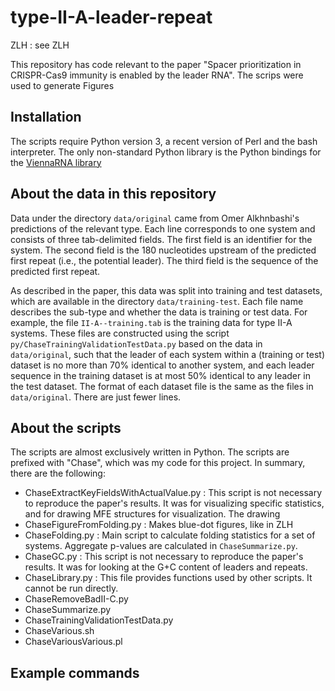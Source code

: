 # type-II-A-leader-repeat

ZLH : see ZLH

This repository has code relevant to the paper "Spacer prioritization in CRISPR-Cas9 immunity is enabled by the leader RNA".  The scrips were used to generate Figures 

## Installation

The scripts require Python version 3, a recent version of Perl and the bash interpreter.  The only non-standard Python library is the Python bindings for the [ViennaRNA library](https://www.tbi.univie.ac.at/RNA/)

## About the data in this repository

Data under the directory `data/original` came from Omer Alkhnbashi's predictions of the relevant type.  Each line corresponds to one system and consists of three tab-delimited fields.  The first field is an identifier for the system.  The second field is the 180 nucleotides upstream of the predicted first repeat (i.e., the potential leader).  The third field is the sequence of the predicted first repeat.

As described in the paper, this data was split into training and test datasets, which are available in the directory `data/training-test`.  Each file name describes the sub-type and whether the data is training or test data.  For example, the file `II-A--training.tab` is the training data for type II-A systems.  These files are constructed using the script `py/ChaseTrainingValidationTestData.py` based on the data in `data/original`, such that the leader of each system within a (training or test) dataset is no more than 70% identical to another system, and each leader sequence in the training dataset is at most 50% identical to any leader in the test dataset.  The format of each dataset file is the same as the files in `data/original`. There are just fewer lines.

## About the scripts

The scripts are almost exclusively written in Python.  The scripts are prefixed with "Chase", which was my code for this project. In summary, there are the following:

- ChaseExtractKeyFieldsWithActualValue.py : This script is not necessary to reproduce the paper's results.  It was for visualizing specific statistics, and for drawing MFE structures for visualization.  The drawing 
- ChaseFigureFromFolding.py : Makes blue-dot figures, like in ZLH
- ChaseFolding.py : Main script to calculate folding statistics for a set of systems.  Aggregate p-values are calculated in `ChaseSummarize.py`.
- ChaseGC.py : This script is not necessary to reproduce the paper's results.  It was for looking at the G+C content of leaders and repeats.
- ChaseLibrary.py : This file provides functions used by other scripts.  It cannot be run directly.
- ChaseRemoveBadII-C.py
- ChaseSummarize.py
- ChaseTrainingValidationTestData.py
- ChaseVarious.sh
- ChaseVariousVarious.pl


## Example commands


